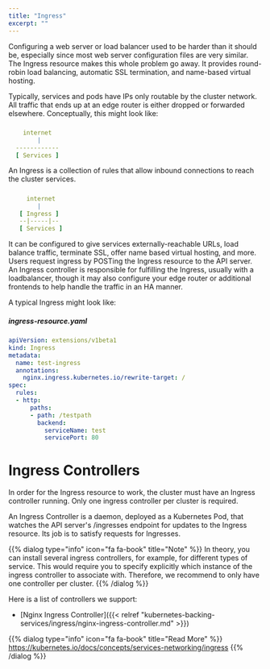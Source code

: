 ```yaml
---
title: "Ingress"
excerpt: ""
---
```

Configuring a web server or load balancer used to be harder than it should be, especially since most web server configuration files are very similar. The Ingress resource makes this whole problem go away. It provides round-robin load balancing, automatic SSL termination, and name-based virtual hosting.

Typically, services and pods have IPs only routable by the cluster network. All traffic that ends up at an edge router is either dropped or forwarded elsewhere. Conceptually, this might look like:


#####
```yaml
    internet
        |
  ------------
  [ Services ]
```

An Ingress is a collection of rules that allow inbound connections to reach the cluster services.


#####
```yaml
     internet
        |
   [ Ingress ]
   --|-----|--
   [ Services ]
```

It can be configured to give services externally-reachable URLs, load balance traffic, terminate SSL, offer name based virtual hosting, and more. Users request ingress by POSTing the Ingress resource to the API server. An Ingress controller is responsible for fulfilling the Ingress, usually with a loadbalancer, though it may also configure your edge router or additional frontends to help handle the traffic in an HA manner.

A typical Ingress might look like:

##### ingress-resource.yaml
```yaml
apiVersion: extensions/v1beta1
kind: Ingress
metadata:
  name: test-ingress
  annotations:
    nginx.ingress.kubernetes.io/rewrite-target: /
spec:
  rules:
  - http:
      paths:
      - path: /testpath
        backend:
          serviceName: test
          servicePort: 80
```


# Ingress Controllers

In order for the Ingress resource to work, the cluster must have an Ingress controller running. Only one ingress controller per cluster is required.

An Ingress Controller is a daemon, deployed as a Kubernetes Pod, that watches the API server's /ingresses endpoint for updates to the Ingress resource. Its job is to satisfy requests for Ingresses.

{{% dialog type="info" icon="fa fa-book" title="Note" %}}
In theory, you can install several ingress controllers, for example, for different types of service.
This would require you to specify explicitly which instance of the ingress controller to associate with. Therefore, we recommend to only have one controller per cluster.
{{% /dialog %}}

Here is a list of controllers we support:

* [Nginx Ingress Controller]({{< relref "kubernetes-backing-services/ingress/nginx-ingress-controller.md" >}})

{{% dialog type="info" icon="fa fa-book" title="Read More" %}}
https://kubernetes.io/docs/concepts/services-networking/ingress
{{% /dialog %}}
